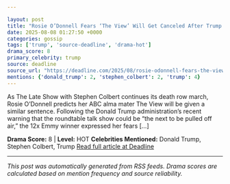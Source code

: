 ```yaml
---

layout: post
title: "Rosie O’Donnell Fears ‘The View’ Will Get Canceled After Trump Comments: “The Truth Is Dangerous Now”""
date: 2025-08-08 01:27:50 +0000
categories: gossip
tags: ['trump', 'source-deadline', 'drama-hot']
drama_score: 8
primary_celebrity: trump
source: deadline
source_url: "https://deadline.com/2025/08/rosie-odonnell-fears-the-view-canceled-1236481952/""
mentions: {'donald_trump': 2, 'stephen_colbert': 2, 'trump': 4}
---
```


As The Late Show with Stephen Colbert continues its death row march, Rosie O’Donnell predicts her ABC alma mater The View will be given a similar sentence. Following the Donald Trump administration’s recent warning that the roundtable talk show could be “the next to be pulled off air,” the 12x Emmy winner expressed her fears […]

**Drama Score:** 8 | **Level:** HOT **Celebrities Mentioned:** Donald Trump, Stephen Colbert, Trump [Read full article at Deadline](https://deadline.com/2025/08/rosie-odonnell-fears-the-view-canceled-1236481952/)

---

*This post was automatically generated from RSS feeds. Drama scores are calculated based on mention frequency and source reliability.*